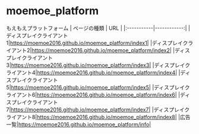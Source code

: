 # moemoe_platform
もえもえプラットフォーム
| ページの種類 | URL |
|:-----------|------------:|
|ディスプレイクライアント1|https://moemoe2016.github.io/moemoe_platform/index1|
|ディスプレイクライアント2|https://moemoe2016.github.io/moemoe_platform/index2|
|ディスプレイクライアント3|https://moemoe2016.github.io/moemoe_platform/index3|
|ディスプレイクライアント4|https://moemoe2016.github.io/moemoe_platform/index4|
|ディスプレイクライアント5|https://moemoe2016.github.io/moemoe_platform/index5|
|ディスプレイクライアント6|https://moemoe2016.github.io/moemoe_platform/index6|
|ディスプレイクライアント7|https://moemoe2016.github.io/moemoe_platform/index7|
|ディスプレイクライアント8|https://moemoe2016.github.io/moemoe_platform/index8|
|広告一覧|https://moemoe2016.github.io/moemoe_platform/info|
